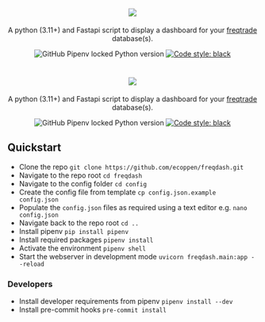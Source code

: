 <h1 align="center">
<img src="https://user-images.githubusercontent.com/51025241/209450888-c9160c81-38d8-44dd-93d9-96b4a6922074.png">
</h1>

<p align="center">
A python (3.11+) and Fastapi script to display a dashboard for your <a href="https://www.freqtrade.io/en/stable/">freqtrade</a> database(s).
</p>
<p align="center">
<img alt="GitHub Pipenv locked Python version" src="https://img.shields.io/github/pipenv/locked/python-version/ecoppen/freqdash">
<a href="https://github.com/psf/black"><img alt="Code style: black" src="https://img.shields.io/badge/code%20style-black-000000.svg"></a>
</p>

<h1 align="center">
<img src="https://user-images.githubusercontent.com/51025241/209450888-c9160c81-38d8-44dd-93d9-96b4a6922074.png">
</h1>

<p align="center">
A python (3.11+) and Fastapi script to display a dashboard for your <a href="https://www.freqtrade.io/en/stable/">freqtrade</a> database(s).
</p>
<p align="center">
<img alt="GitHub Pipenv locked Python version" src="https://img.shields.io/github/pipenv/locked/python-version/ecoppen/freqdash">
<a href="https://github.com/psf/black"><img alt="Code style: black" src="https://img.shields.io/badge/code%20style-black-000000.svg"></a>
</p>

## Quickstart

- Clone the repo `git clone https://github.com/ecoppen/freqdash.git`
- Navigate to the repo root `cd freqdash`
- Navigate to the config folder `cd config`
- Create the config file from template `cp config.json.example config.json`
- Populate the `config.json` files as required using a text editor e.g. `nano config.json`
- Navigate back to the repo root `cd ..`
- Install pipenv `pip install pipenv`
- Install required packages `pipenv install`
- Activate the environment `pipenv shell`
- Start the webserver in development mode `uvicorn freqdash.main:app --reload`

### Developers
- Install developer requirements from pipenv `pipenv install --dev`
- Install pre-commit hooks `pre-commit install`

